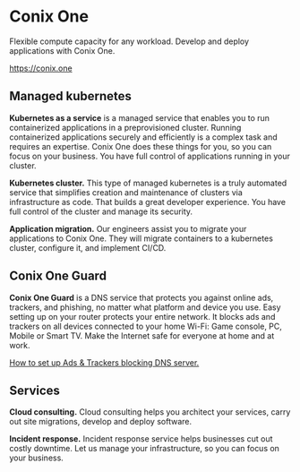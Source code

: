 # Conix One
Flexible compute capacity for any workload. Develop and deploy applications with Conix One.  

https://conix.one

## Managed kubernetes

  **Kubernetes as a service** is a managed service that enables you to run containerized applications in a preprovisioned 
  cluster. Running containerized applications securely and efficiently is a complex task and requires an expertise. 
  Conix One does these things for you, so you can focus on your business. You have full control of applications running in 
  your cluster.  

  **Kubernetes cluster.** This type of managed kubernetes is a truly automated service that simplifies creation and maintenance 
  of clusters via infrastructure as code. That builds a great developer experience. You have full control of the cluster and 
  manage its security.  

  **Application migration.** Our engineers assist you to migrate your applications to Conix One. They will migrate containers 
  to a kubernetes cluster, configure it, and implement CI/CD.

## Conix One Guard

  **Conix One Guard** is a DNS service that protects you against online ads, trackers, and phishing, no matter what platform 
  and device you use. Easy setting up on your router protects your entire network. It blocks ads and trackers on all devices 
  connected to your home Wi-Fi: Game console, PC, Mobile or Smart TV. Make the Internet safe for everyone at home and at work.  

  [How to set up Ads & Trackers blocking DNS server.](https://www.conix.one/products/guard-setup)

## Services

  **Cloud consulting.** Cloud consulting helps you architect your services, carry out site migrations, develop and deploy software.  

  **Incident response.** Incident response service helps businesses cut out costly downtime. Let us manage your infrastructure, so you can focus on your business.
